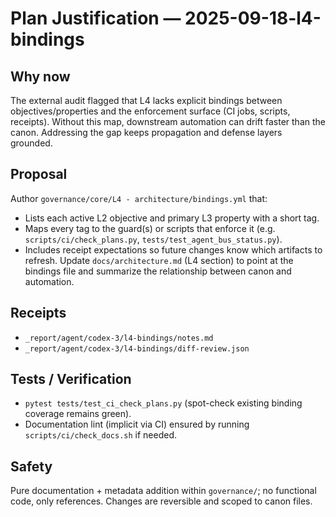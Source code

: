 # Plan Justification — 2025-09-18-l4-bindings

## Why now
The external audit flagged that L4 lacks explicit bindings between objectives/properties and the enforcement surface (CI jobs, scripts, receipts). Without this map, downstream automation can drift faster than the canon. Addressing the gap keeps propagation and defense layers grounded.

## Proposal
Author `governance/core/L4 - architecture/bindings.yml` that:
- Lists each active L2 objective and primary L3 property with a short tag.
- Maps every tag to the guard(s) or scripts that enforce it (e.g. `scripts/ci/check_plans.py`, `tests/test_agent_bus_status.py`).
- Includes receipt expectations so future changes know which artifacts to refresh.
Update `docs/architecture.md` (L4 section) to point at the bindings file and summarize the relationship between canon and automation.

## Receipts
- `_report/agent/codex-3/l4-bindings/notes.md`
- `_report/agent/codex-3/l4-bindings/diff-review.json`

## Tests / Verification
- `pytest tests/test_ci_check_plans.py` (spot-check existing binding coverage remains green).
- Documentation lint (implicit via CI) ensured by running `scripts/ci/check_docs.sh` if needed.

## Safety
Pure documentation + metadata addition within `governance/`; no functional code, only references. Changes are reversible and scoped to canon files.
